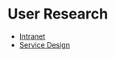 # User Research
- [Intranet](https://scotent.sharepoint.com/sites/Intranet)
- [Service Design](https://scotent.sharepoint.com/sites/Marketing-and-Service-Transformation/SitePages/Service-Design.aspx)


